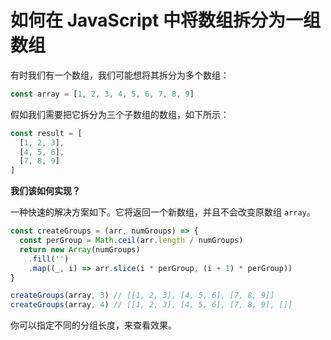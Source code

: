 # 如何在 JavaScript 中将数组拆分为一组数组

有时我们有一个数组，我们可能想将其拆分为多个数组：

```js
const array = [1, 2, 3, 4, 5, 6, 7, 8, 9]
```

假如我们需要把它拆分为三个子数组的数组，如下所示：

```js
const result = [
  [1, 2, 3],
  [4, 5, 6],
  [7, 8, 9]
]
```

**我们该如何实现？**

一种快速的解决方案如下。它将返回一个新数组，并且不会改变原数组 `array`。

```js
const createGroups = (arr, numGroups) => {
  const perGroup = Math.ceil(arr.length / numGroups)
  return new Array(numGroups)
    .fill('')
    .map((_, i) => arr.slice(i * perGroup, (i + 1) * perGroup))
}

createGroups(array, 3) // [[1, 2, 3], [4, 5, 6], [7, 8, 9]]
createGroups(array, 4) // [[1, 2, 3], [4, 5, 6], [7, 8, 9], []]
```

你可以指定不同的分组长度，来查看效果。
